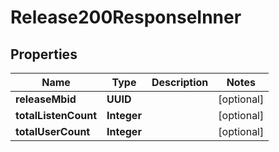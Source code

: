 

# Release200ResponseInner


## Properties

| Name | Type | Description | Notes |
|------------ | ------------- | ------------- | -------------|
|**releaseMbid** | **UUID** |  |  [optional] |
|**totalListenCount** | **Integer** |  |  [optional] |
|**totalUserCount** | **Integer** |  |  [optional] |



